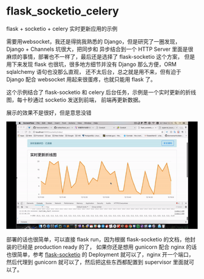# flask_socketio_celery

flask + socketio + celery 实时更新应用的示例

需要用websocket，我还是得挑我熟悉的 Django，但是研究了一圈发现，Django + Channels 坑很大，把同步和
异步结合到一个 HTTP Server 里面是很麻烦的事情，部署也不一样了，最后还是选择了 flask-socketio 这个方案，
但是用下来发现 flask 也很坑，很多地方细节并没有 Django 那么方便，ORM sqlalchemy 语句也没那么直观，
还不太后台，总之就是用不来，但有迫于 Django 配合 websocket 用起来很蛋疼，也就只能用 flask 了。

这个示例结合了 flask-socketio 和 celery 后台任务，示例是一个实时更新的折线图，每十秒通过 socketio 发送到前端，
前端再更新数据。

展示的效果不是很好，但是意思没错

![gif](./flask-socketio.gif)

部署的话也很简单，可以直接 flask run，因为根据 flask-socketio 的文档，他封装的已经是 production ready 的了，
如果你还是想用 gunicorn 配合 nginx 的话也很简单，参考 [flask-socketio](https://flask-socketio.readthedocs.io/en/latest/)
的 Deployment 就可以了，nginx 开一个端口，然后代理到 gunicorn 就可以了，然后把这些东西都配置到 supervisor 里面就可以了。
